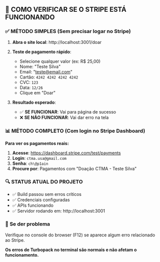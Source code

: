 ## 🧪 COMO VERIFICAR SE O STRIPE ESTÁ FUNCIONANDO

### ✅ **MÉTODO SIMPLES (Sem precisar logar no Stripe)**

1. **Abra o site local**: http://localhost:3001/doar
2. **Teste de pagamento rápido**:
   - Selecione qualquer valor (ex: R$ 25,00)
   - Nome: "Teste Silva" 
   - Email: "teste@email.com"
   - Cartão: `4242 4242 4242 4242`
   - CVC: `123`
   - Data: `12/26`
   - Clique em "Doar"

3. **Resultado esperado**:
   - ✅ **SE FUNCIONAR**: Vai para página de sucesso
   - ❌ **SE NÃO FUNCIONAR**: Vai dar erro na tela

### 📊 **MÉTODO COMPLETO (Com login no Stripe Dashboard)**

**Para ver os pagamentos reais:**

1. **Acesse**: https://dashboard.stripe.com/test/payments
2. **Login**: `ctma.usa@gmail.com`
3. **Senha**: `ch\@p1ain`
4. **Procure por**: Pagamentos com "Doação CTMA - Teste Silva"

### 🔍 **STATUS ATUAL DO PROJETO**

- ✅ Build passou sem erros críticos
- ✅ Credenciais configuradas
- ✅ APIs funcionando
- ✅ Servidor rodando em: http://localhost:3001

### 🚨 **Se der problema**

Verifique no console do browser (F12) se aparece algum erro relacionado ao Stripe.

**Os erros de Turbopack no terminal são normais e não afetam o funcionamento.**
